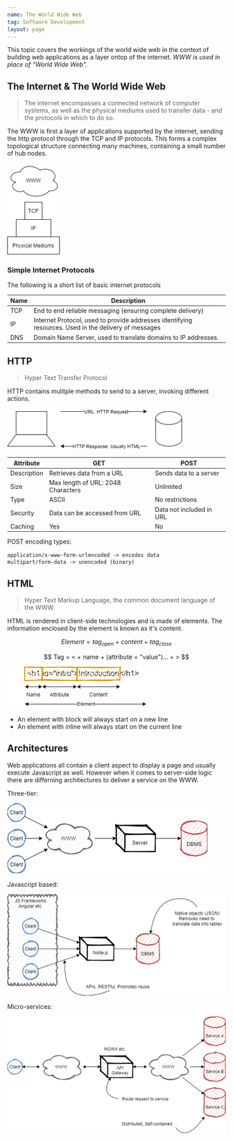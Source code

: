 ```yaml
---
name: The World Wide Web
tag: Software Development
layout: page
---
```


This topic covers the workings of the world wide web in the context of building web applications as a layer ontop of the internet. *WWW is used in place of "World Wide Web".*

## The Internet & The World Wide Web

> The internet encompasses a connected network of computer systems, as well as the physical mediums used to transfer data - and the protocols in which to do so.

The WWW is first a layer of applications supported by the internet, sending the http protocol through the TCP and IP protocols. This forms a complex topological structure connecting many machines, containing a small number of hub nodes.

![WWW Layers](../Assets/WWW_Layers.png)

### Simple Internet Protocols

The following is a short list of basic internet protocols

|Name|Description|
|----|-----------|
|TCP|End to end reliable messaging (ensuring complete delivery)|
|IP|Internet Protocol, used to provide addresses identifying resources. Used in the delivery of messages|
|DNS|Domain Name Server, used to translate domains to IP addresses.|

## HTTP

> Hyper Text Transfer Protocol

HTTP contains mulitple methods to send to a server, invoking different actions.

![HTTP](../Assets/HTTP_Chain.png)

|Attribute|GET|POST|
|---------|---|----|
|Description|Retrieves data from a URL|Sends data to a server|
|Size| Max length of URL: 2048 Characters| Unlimited|
|Type| ASCII| No restrictions|
|Security| Data can be accessed from URL| Data not included in URL|
|Caching|Yes|No|

POST encoding types:

```
application/x-www-form-urlencoded -> encodes data
multipart/form-data -> unencoded (binary)
```

## HTML

> Hyper Text Markup Language, the common document language of the WWW.

HTML is rendered in client-side technologies and is made of elements. The information enclosed by the element is known as it's content.

$$
Element = tag_{open} + content + tag_{close}
$$

$$
Tag = < + name + (attribute = "value")... + >
$$

![Element](../Assets/HTML_Tag.png)

- An element with block will always start on a new line
- An element with inline will always start on the current line

## Architectures

Web applications all contain a client aspect to display a page and usually execute Javascript as well. However when it comes to server-side logic there are differning architectures to deliver a service on the WWW.

Three-tier:

![3 tier arch](../Assets/Three_Tier.png)

Javascript based:

![Javascript arch](../Assets/JS_Arch.png)

Micro-services:

![Micro services](../Assets/Micro_Services.png)